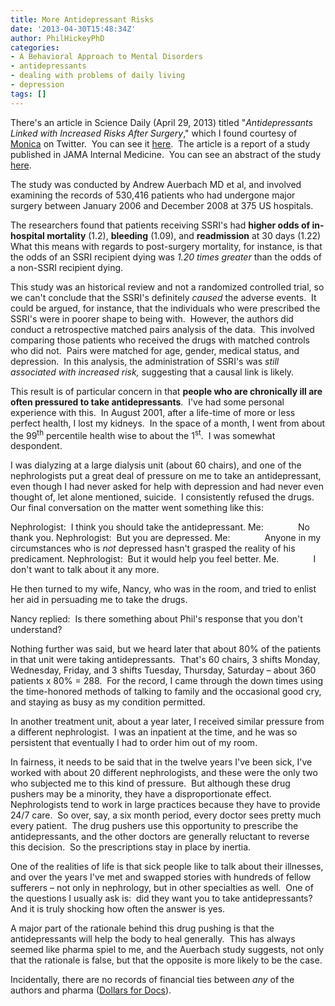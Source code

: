 ```yaml
---
title: More Antidepressant Risks
date: '2013-04-30T15:48:34Z'
author: PhilHickeyPhD
categories:
- A Behavioral Approach to Mental Disorders
- antidepressants
- dealing with problems of daily living
- depression
tags: []
---
```


There's an article in Science Daily (April 29, 2013) titled "<i>Antidepressants Linked with Increased Risks After Surgery</i>," which I found courtesy of <a href="https://twitter.com/BeyondMeds">Monica</a> on Twitter.  You can see it <a href="http://www.sciencedaily.com/releases/2013/04/130429164638.htm#.UX-m2v4zuaI.twitter">here</a>.  The article is a report of a study published in JAMA Internal Medicine.  You can see an abstract of the study <a href="http://archinte.jamanetwork.com/article.aspx?articleid=1682366">here</a>.

The study was conducted by Andrew Auerbach MD et al, and involved examining the records of 530,416 patients who had undergone major surgery between January 2006 and December 2008 at 375 US hospitals.

The researchers found that patients receiving SSRI's had <strong>higher odds of in-hospital mortality</strong> (1.2), <strong>bleeding</strong> (1.09), and <strong>readmission</strong> at 30 days (1.22)  What this means with regards to post-surgery mortality, for instance, is that the odds of an SSRI recipient dying was <i>1.20 times greater</i> than the odds of a non-SSRI recipient dying.

This study was an historical review and not a randomized controlled trial, so we can't conclude that the SSRI's definitely <i>caused</i> the adverse events.  It could be argued, for instance, that the individuals who were prescribed the SSRI's were in poorer shape to being with.  However, the authors did conduct a retrospective matched pairs analysis of the data.  This involved comparing those patients who received the drugs with matched controls who did not.  Pairs were matched for age, gender, medical status, and depression.  In this analysis, the administration of SSRI's was <i>still associated with increased risk, </i>suggesting that a causal link is likely.

This result is of particular concern in that <strong>people who are chronically ill are often pressured to take antidepressants</strong>.  I've had some personal experience with this.  In August 2001, after a life-time of more or less perfect health, I lost my kidneys.  In the space of a month, I went from about the 99<sup>th</sup> percentile health wise to about the 1<sup>st</sup>.  I was somewhat despondent.

I was dialyzing at a large dialysis unit (about 60 chairs), and one of the nephrologists put a great deal of pressure on me to take an antidepressant, even though I had never asked for help with depression and had never even thought of, let alone mentioned, suicide.  I consistently refused the drugs.  Our final conversation on the matter went something like this:

Nephrologist:  I think you should take the antidepressant.
Me:              No thank you.
Nephrologist:  But you are depressed.
Me:              Anyone in my circumstances who is <i>not</i> depressed hasn't grasped the reality of his predicament.
Nephrologist:  But it would help you feel better.
Me.              I don't want to talk about it any more.

He then turned to my wife, Nancy, who was in the room, and tried to enlist her aid in persuading me to take the drugs.

Nancy replied:  Is there something about Phil's response that you don't understand?

Nothing further was said, but we heard later that about 80% of the patients in that unit were taking antidepressants.  That's 60 chairs, 3 shifts Monday, Wednesday, Friday, and 3 shifts Tuesday, Thursday, Saturday – about 360 patients x 80% = 288.  For the record, I came through the down times using the time-honored methods of talking to family and the occasional good cry, and staying as busy as my condition permitted.

In another treatment unit, about a year later, I received similar pressure from a different nephrologist.  I was an inpatient at the time, and he was so persistent that eventually I had to order him out of my room.

In fairness, it needs to be said that in the twelve years I've been sick, I've worked with about 20 different nephrologists, and these were the only two who subjected me to this kind of pressure.  But although these drug pushers may be a minority, they have a disproportionate effect.  Nephrologists tend to work in large practices because they have to provide 24/7 care.  So over, say, a six month period, every doctor sees pretty much every patient.  The drug pushers use this opportunity to prescribe the antidepressants, and the other doctors are generally reluctant to reverse this decision.  So the prescriptions stay in place by inertia.

One of the realities of life is that sick people like to talk about their illnesses, and over the years I've met and swapped stories with hundreds of fellow sufferers – not only in nephrology, but in other specialties as well.  One of the questions I usually ask is:  did they want you to take antidepressants?  And it is truly shocking how often the answer is yes.

A major part of the rationale behind this drug pushing is that the antidepressants will help the body to heal generally.  This has always seemed like pharma spiel to me, and the Auerbach study suggests, not only that the rationale is false, but that the opposite is more likely to be the case.

Incidentally, there are no records of financial ties between <i>any</i> of the authors and pharma (<a href="http://projects.propublica.org/docdollars/">Dollars for Docs</a>).
